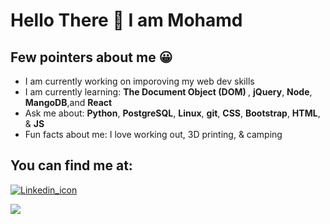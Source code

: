 
<h1> Hello There &#128075 I am Mohamd </h1>
<h2>Few pointers about me &#128512</h2>

<ul>
<li>
  I am currently working on imporoving my web dev skills 
</li>

<li>
  I am currently learning: <b>The Document Object (DOM) </b>, <b>jQuery</b>, <b>Node</b>, <b>MangoDB</b>,and <b>React</b>
</li>

<li>
Ask me about: <b>Python</b>, <b>PostgreSQL</b>, <b>Linux</b>, <b>git</b>, <b>CSS</b>, <b>Bootstrap</b>, <b>HTML</b>, &  <b>JS</b>
</li>

<li>
Fun facts about me: I love working out, 3D printing, & camping  
</ul>

<h2>You can find me at:</h2>
<a href="https://www.linkedin.com/in/mohamd-imad-a2196b89/"><img src="https://content.linkedin.com/content/dam/me/business/en-us/amp/brand-site/v2/bg/LI-Bug.svg.original.svg" alt="Linkedin_icon">
</a>

<a href="https://scholar.google.com/citations?user=jIMbjc8AAAAJ&hl=en"><img src="https://scholar.google.ca/intl/en/scholar/images/1x/scholar_logo_64dp.png">
</a>
